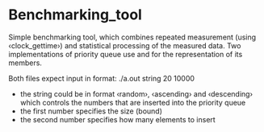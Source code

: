 # Benchmarking_tool
  Simple benchmarking tool, which combines repeated measurement (using ‹clock_gettime›) and statistical processing of the measured data.
  Two implementations of priority queue use <vector> and <list> for the representation of its members.
  
Both files expect input in format:
  ./a.out string 20 10000
  - the string could be in format ‹random›, ‹ascending› and ‹descending› which controls the numbers that are inserted into the priority queue
  - the first number specifies the size (bound)
  - the second number specifies how many elements to insert

